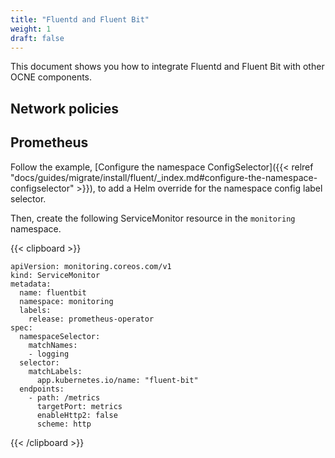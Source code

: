 ```yaml
---
title: "Fluentd and Fluent Bit"
weight: 1
draft: false
---
```

This document shows you how to integrate Fluentd and Fluent Bit with other OCNE components.

## Network policies

## Prometheus

Follow the example, [Configure the namespace ConfigSelector]({{< relref "docs/guides/migrate/install/fluent/_index.md#configure-the-namespace-configselector" >}}), to add a Helm override for the namespace config label selector.

Then, create the following ServiceMonitor resource in the `monitoring` namespace.

{{< clipboard >}}
<div class="highlight">

```
apiVersion: monitoring.coreos.com/v1
kind: ServiceMonitor
metadata:
  name: fluentbit
  namespace: monitoring
  labels:
    release: prometheus-operator
spec:
  namespaceSelector:
    matchNames:
    - logging
  selector:
    matchLabels:
      app.kubernetes.io/name: "fluent-bit"
  endpoints:
    - path: /metrics
      targetPort: metrics
      enableHttp2: false
      scheme: http
```

</div>
{{< /clipboard >}}
